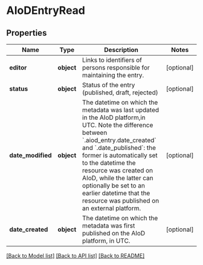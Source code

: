 # AIoDEntryRead

## Properties
Name | Type | Description | Notes
------------ | ------------- | ------------- | -------------
**editor** | **object** | Links to identifiers of persons responsible for maintaining the entry. | [optional] 
**status** | **object** | Status of the entry (published, draft, rejected) | [optional] 
**date_modified** | **object** | The datetime on which the metadata was last updated in the AIoD platform,in UTC.  Note the difference between &#x60;.aiod_entry.date_created&#x60; and &#x60;.date_published&#x60;: the former is automatically set to the datetime the resource was created on AIoD, while the latter can optionally be set to an earlier datetime that the resource was published on an external platform. | [optional] 
**date_created** | **object** | The datetime on which the metadata was first published on the AIoD platform, in UTC. | [optional] 

[[Back to Model list]](../README.md#documentation-for-models) [[Back to API list]](../README.md#documentation-for-api-endpoints) [[Back to README]](../README.md)

